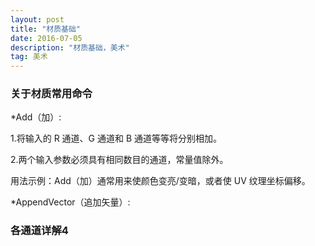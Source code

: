 ```yaml
---
layout: post
title: "材质基础"
date: 2016-07-05
description: "材质基础，美术"
tag: 美术
---  
```

### 关于材质常用命令
*Add（加）:

1.将输入的 R 通道、G 通道和 B 通道等等将分别相加。

2.两个输入参数必须具有相同数目的通道，常量值除外。

用法示例：Add（加）通常用来使颜色变亮/变暗，或者使 UV 纹理坐标偏移。

*AppendVector（追加矢量）:













### 各通道详解4
